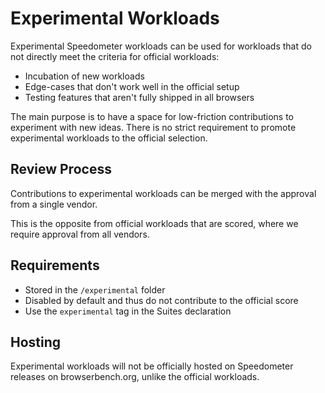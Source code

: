 # Experimental Workloads

Experimental Speedometer workloads can be used for workloads that do not
directly meet the criteria for official workloads:

- Incubation of new workloads
- Edge-cases that don't work well in the official setup
- Testing features that aren't fully shipped in all browsers

The main purpose is to have a space for low-friction contributions to
experiment with new ideas. There is no strict requirement to promote
experimental workloads to the official selection.


## Review Process

Contributions to experimental workloads can be merged with the approval from a
single vendor.

This is the opposite from official workloads that are scored, where we require
approval from all vendors.


## Requirements

- Stored in the `/experimental` folder
- Disabled by default and thus do not contribute to the official score
- Use the `experimental` tag in the Suites declaration


## Hosting
Experimental workloads will not be officially hosted on Speedometer releases on
browserbench.org, unlike the official workloads.